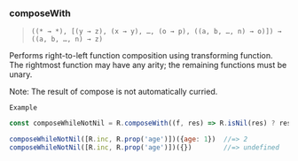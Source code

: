 ### composeWith

> ```((* → *), [(y → z), (x → y), …, (o → p), ((a, b, …, n) → o)]) → ((a, b, …, n) → z)```

Performs right-to-left function composition using transforming function. The rightmost function may have any arity; the remaining functions must be unary.

Note: The result of compose is not automatically curried.

`Example`

```js
const composeWhileNotNil = R.composeWith((f, res) => R.isNil(res) ? res : f(res));

composeWhileNotNil([R.inc, R.prop('age')])({age: 1})  //=> 2
composeWhileNotNil([R.inc, R.prop('age')])({})        //=> undefined
```